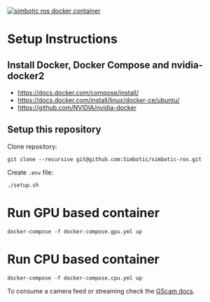 [![simbotic ros docker container](https://raw.githubusercontent.com/racsoraul/simbotic-ros/master/docs/media/simbotic_ros_launch.gif)](https://www.youtube.com/watch?v=E8aY146W6-U)

# Setup Instructions

## Install Docker, Docker Compose and nvidia-docker2
- https://docs.docker.com/compose/install/
- https://docs.docker.com/install/linux/docker-ce/ubuntu/
- https://github.com/NVIDIA/nvidia-docker

## Setup this repository
Clone repository:
```
git clone --recursive git@github.com:Simbotic/simbotic-ros.git
```
Create `.env` file:
```
./setup.sh
```
# Run GPU based container
```
docker-compose -f docker-compose.gpu.yml up
```
# Run CPU based container
```
docker-compose -f docker-compose.cpu.yml up
```
To consume a camera feed or streaming check the [GScam docs](https://github.com/ros-drivers/gscam).